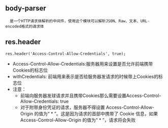 ## body-parser
      是一个HTTP请求体解析的中间件，使用这个模块可以解析JSON、Raw、文本、URL-encoded格式的请求体
## res.header
```res.header('Access-Control-Allow-Credentials', true);```
- Access-Control-Allow-Credentials:服务器用来设置是否允许前端携带Cookies的标志位
- withCredentials: 前端用来表示是否给服务器发请求的时候带上Cookies的标志位
- 注意：
  - 前端向服务器发球请求并且携带Cookies那么需要设置Access-Control-Allow-Credentials: true
  - 对于附带身份凭证的请求，服务器不得设置 Access-Control-Allow-Origin 的值为“ * ”。这是因为请求的首部中携带了 Cookie 信息，如果 Access-Control-Allow-Origin 的值为“ * ”，请求将会失败